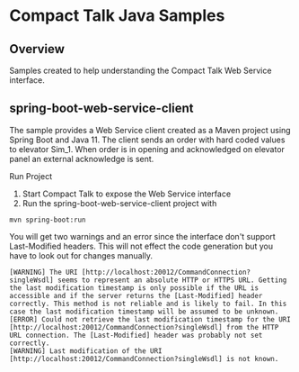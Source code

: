 # Compact Talk Java Samples

## Overview

Samples created to help understanding the Compact Talk Web Service interface.

## spring-boot-web-service-client

The sample provides a Web Service client created as a Maven project using Spring Boot and Java 11. The client sends an order with hard coded values to 
elevator Sim_1. When order is in opening and acknowledged on elevator panel an external acknowledge is sent.

Run Project
1. Start Compact Talk to expose the Web Service interface
2. Run the spring-boot-web-service-client project with
```
mvn spring-boot:run
```

You will get two warnings and an error since the interface don't support Last-Modified headers. This will not effect the code generation but you have to look out for changes manually.

```
[WARNING] The URI [http://localhost:20012/CommandConnection?singleWsdl] seems to represent an absolute HTTP or HTTPS URL. Getting the last modification timestamp is only possible if the URL is accessible and if the server returns the [Last-Modified] header correctly. This method is not reliable and is likely to fail. In this case the last modification timestamp will be assumed to be unknown.
[ERROR] Could not retrieve the last modification timestamp for the URI [http://localhost:20012/CommandConnection?singleWsdl] from the HTTP URL connection. The [Last-Modified] header was probably not set correctly.
[WARNING] Last modification of the URI [http://localhost:20012/CommandConnection?singleWsdl] is not known.
```